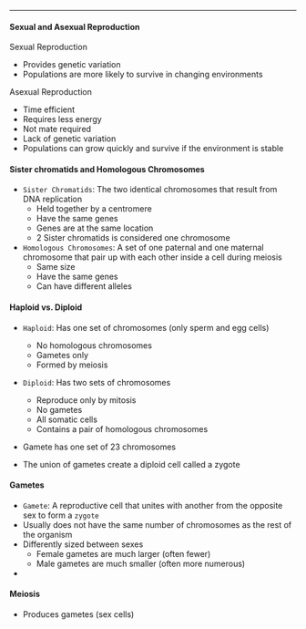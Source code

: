 ***
#### Sexual and Asexual Reproduction
Sexual Reproduction
* Provides genetic variation
* Populations are more likely to survive in changing environments

Asexual Reproduction
* Time efficient
* Requires less energy 
* Not mate required
* Lack of genetic variation
* Populations can grow quickly and survive if the environment is stable

#### Sister chromatids and Homologous Chromosomes
* `Sister Chromatids`: The two identical chromosomes that result from DNA replication
	* Held together by a centromere
	* Have the same genes
	* Genes are at the same location
	* 2 Sister chromatids is considered one chromosome
* `Homologous Chromosomes`: A set of one paternal and one maternal chromosome that pair up with each other inside a cell during meiosis
	* Same size
	* Have the same genes
	* Can have different alleles

#### Haploid vs. Diploid
* `Haploid`: Has one set of chromosomes (only sperm and egg cells)
	* No homologous chromosomes
	* Gametes only
	* Formed by meiosis
* `Diploid`: Has two sets of chromosomes
	* Reproduce only by mitosis
	* No gametes
	* All somatic cells
	* Contains a pair of homologous chromosomes


* Gamete has one set of 23 chromosomes
* The union of gametes create a diploid cell called a zygote

#### Gametes
* `Gamete`: A reproductive cell that unites with another from the opposite sex to form a `zygote`
* Usually does not have the same number of chromosomes as the rest of the organism
* Differently sized between sexes
	* Female gametes are much larger (often fewer)
	* Male gametes are much smaller (often more numerous)
* 
#### Meiosis
* Produces gametes (sex cells)
